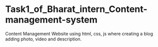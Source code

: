 # Task1_of_Bharat_intern_Content-management-system
Content Management Website using html, css, js where creating a blog adding photo, video and description.
